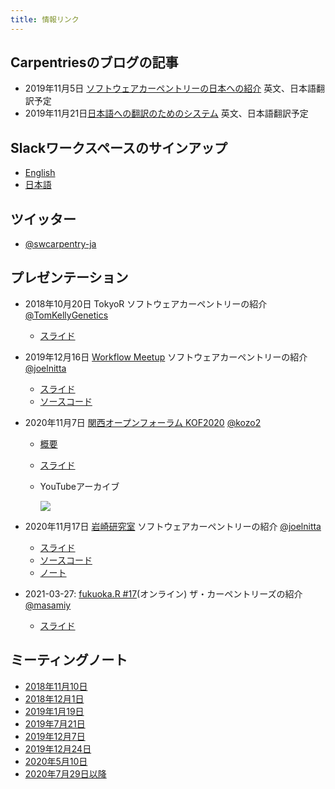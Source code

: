 ```yaml
---
title: 情報リンク
---
```


## Carpentriesのブログの記事

- 2019年11月5日 [ソフトウェアカーペントリーの日本への紹介](https://carpentries.org/blog/2019/11/local-team-japan/) 英文、日本語翻訳予定
- 2019年11月21日[日本語への翻訳のためのシステム](https://carpentries.org/blog/2019/11/translations-in-japanese/) 英文、日本語翻訳予定

## Slackワークスペースのサインアップ

- [English](https://carpentries-jp-en.herokuapp.com/)
- [日本語](https://carpentries-ja.herokuapp.com/)

## ツイッター

- [@swcarpentry-ja](https://twitter.com/swcarpentry_ja)

## プレゼンテーション

- 2018年10月20日 TokyoR ソフトウェアカーペントリーの紹介 [@TomKellyGenetics](https://github.com/TomKellyGenetics)
  - [スライド](https://www.slideshare.net/Fridayitis/presentation-oct2018tokyo-r)
- 2019年12月16日 [Workflow Meetup](https://workflow-meetup-jp.github.io/) ソフトウェアカーペントリーの紹介 [@joelnitta](https://github.com/joelnitta)
  - [スライド](https://joelnitta.github.io/swc-trans-2019-12-16/#1)
  - [ソースコード](https://github.com/joelnitta/swc-trans-2019-12-16)
- 2020年11月7日 [関西オープンフォーラム KOF2020](https://www.k-of.jp/2020/) [@kozo2](https://github.com/kozo2)
  - [概要](https://k-of.jp/backend/session/1380)
  - [スライド](https://docs.google.com/presentation/d/1Or3HULEmJZT1P8AFSOl4C9JMfts-4T5FaMb0T9pVNZ8/edit#slide=id.p)
  - YouTubeアーカイブ

    [![](http://img.youtube.com/vi/8nRD6DkgkDw/0.jpg)](http://www.youtube.com/watch?v=8nRD6DkgkDw "KOF2020 ソフトウェア・カーペントリーで研究計算用のスキルを広めよう")
    
- 2020年11月17日 [岩崎研究室](http://iwasakilab.bs.s.u-tokyo.ac.jp/) ソフトウェアカーペントリーの紹介 [@joelnitta](https://github.com/joelnitta)
  - [スライド](https://joelnitta.github.io/swc-trans-2020-11-17/#1)
  - [ソースコード](https://github.com/joelnitta/swc-trans-2020-11-17/)
  - [ノート](https://hackmd.io/TyLqI5dQTmqnnrH94mKn2A?view)

- 2021-03-27: [fukuoka.R #17](https://fukuoka-r.connpass.com/event/206105/)(オンライン) ザ・カーペントリーズの紹介 [@masamiy](https://github.com/masamiy)
  - [スライド](https://www.slideshare.net/MasamiYamaguchi/what-is-the-carpentries)
    
## ミーティングノート

- [2018年11月10日](https://docs.google.com/document/d/1a25dAWiWfNo5-ffe_VGFBdpx-n_O5D2HMYogpaGs1xE/edit)
- [2018年12月1日](https://docs.google.com/document/d/1iAmVtqdprjIgo8YercQg9wYwkNdkK4lyp24sL-pt5sA/edit)
- [2019年1月19日](https://docs.google.com/document/d/1CfjKSGpuZngPcSkZwV31XPhxtyruerX2pn_lUAP_GV0/edit)
- [2019年7月21日](https://docs.google.com/document/d/1WAnWp2s4tIXqo6a8EOABfWizoiPiRe6FI2PTTfNqtZs/edit)
- [2019年12月7日](https://docs.google.com/document/d/16IA3ChdGcs-VaPMr30FlSRXq88AVWSjsnqEcMHc9fqQ/edit)
- [2019年12月24日](https://hackmd.io/yX10jYXzSb-XVlgdApnOkQ?view)
- [2020年5月10日](https://docs.google.com/document/d/1dZR0DHtQ5udNU3gdEvnHv_18j5XuCoVpnDEpdjRDkt0/edit#heading=h.oq2lm1b7nze7)
- [2020年7月29日以降](https://docs.google.com/document/d/1guIoZ4a-Nrr-oaBTsbPcZsx6bN_n8jrHGVqGya9OVYA/edit#heading=h.lx3pjqndsni4)
